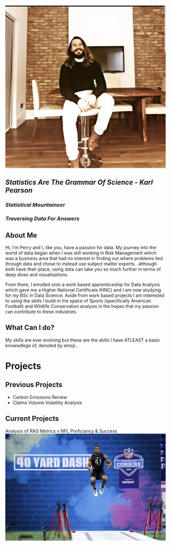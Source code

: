 ![Perry Pedrosa](assets/Screenshot_20230124-125544_Instagram.jpg)

## *Statistics Are The Grammar Of Science - Karl Pearson*
### *Statistical Mountaineer*
### *Traversing Data For Answers*



## About Me
Hi, I'm Perry and I, like you, have a passion for data. 
My journey into the world of data began when I was still working in Risk Management which was a business area that had no interest in finding out where problems lied through data and chose to instead use subject matter experts.. although both have their place, using data can take you so much further in terms of deep dives and visualisations. 

From there, I enrolled onto a work based apprenticeship for Data Analysis which gave me a Higher National Certificate (HNC) and I am now studying for my BSc in Data Science.
Aside from work based projects I am interested to using the skills I build in the space of Sports (specifically American Football) and Wildlife Conservation analysis in the hopes that my passion can contribute to these industries.

## What Can I do?
My skills are ever evolving but these are the skills I have ATLEAST a basic knowedlege of, denoted by emoji..

# Projects
## Previous Projects
- Carbon Emissions Review 
- Claims Volume Volatility Analysis 

## Current Projects
Analysis of RAS Metrics v NFL Proficiancy & Success
![Combine](assets/1209327655.jpg.0.jpg)
